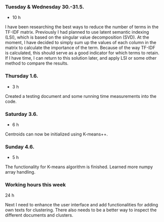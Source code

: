 ### Tuesday & Wednesday 30.-31.5.
- 10 h

I have been researching the best ways to reduce the number of terms in the TF-IDF matrix. Previously I had planned to use latent semantic indexing (LSI), which is based on the singular value decomposition (SVD). At the moment, I have decided to simply sum up the values of each column in the matrix to calculate the importance of the term. Because of the way TF-IDF is calculated, this should serve as a good indicator for which terms to retain. If I have time, I can return to this solution later, and apply LSI or some other method to compare the results.

### Thursday 1.6.
- 3 h

Created a testing document and some running time measurements into the code.

### Saturday 3.6.
- 6 h

Centroids can now be initialized using K-means++.

### Sunday 4.6.
- 5 h

The functionality for K-means algorithm is finished. Learned more numpy array handling.

### Working hours this week
24 h

Next I need to enhance the user interface and add functionalities for adding own texts for clustering. There also needs to be a better way to inspect the different documents and clusters.
